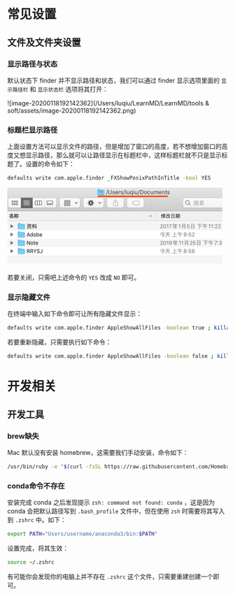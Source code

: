 # 常见设置

## 文件及文件夹设置

### 显示路径与状态

默认状态下 finder 并不显示路径和状态，我们可以通过 finder 显示选项里面的 `显示路径栏` 和 `显示状态栏` 选项将其打开：

![image-20200118192142362](/Users/luqiu/LearnMD/LearnMD/tools & soft/assets/image-20200118192142362.png)

### 标题栏显示路径

上面设置方法可以显示文件的路径，但是增加了窗口的高度，若不想增加窗口的高度又想显示路径，那么就可以让路径显示在标题栏中，这样标题栏就不只是显示标题了。设置的命令如下：

```sh
defaults write com.apple.finder _FXShowPosixPathInTitle -bool YES
```

![image-20200118193358374](assets/image-20200118193358374.png)

若要关闭，只需吧上述命令的 `YES` 改成 `NO` 即可。

### 显示隐藏文件

在终端中输入如下命令即可让所有隐藏文件显示：

```sh
defaults write com.apple.finder AppleShowAllFiles -boolean true ; killall Finder
```

若要重新隐藏，只需要执行如下命令：

```sh
defaults write com.apple.finder AppleShowAllFiles -boolean false ; killall Finder
```



# 开发相关

## 开发工具

### brew缺失

Mac 默认没有安装 homebrew，这需要我们手动安装，命令如下：

```sh
/usr/bin/ruby -e "$(curl -fsSL https://raw.githubusercontent.com/Homebrew/install/master/install)"
```

### conda命令不存在

安装完成 conda 之后发现提示 `zsh: command not found: conda` ，这是因为 conda 会把默认路径写到 `.bash_profile` 文件中，但在使用 `zsh` 时需要将其写入到 `.zshrc` 中。如下：

```bash
export PATH="Users/username/anaconda3/bin:$PATH"
```

设置完成，将其生效：

```sh
source ~/.zshrc
```

有可能你会发现你的电脑上并不存在 `.zshrc` 这个文件，只需要重建创建一个即可。

